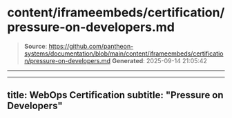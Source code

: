 # content/iframeembeds/certification/pressure-on-developers.md

> **Source**: https://github.com/pantheon-systems/documentation/blob/main/content/iframeembeds/certification/pressure-on-developers.md
> **Generated**: 2025-09-14 21:05:42

---

---
title: WebOps Certification
subtitle: "Pressure on Developers"
---

<Partial file="certification-guide/pressure-on-developers.md" />
